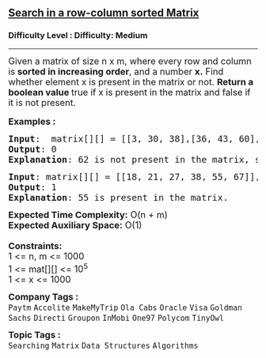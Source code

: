 <h2><a href="https://www.geeksforgeeks.org/problems/search-in-a-matrix-1587115621/1?page=14&difficulty=School,Easy,Medium,Hard&status=unsolved&sortBy=submissions">Search in a row-column sorted Matrix</a></h2><h3>Difficulty Level : Difficulty: Medium</h3><hr><div class="problems_problem_content__Xm_eO"><p><span style="font-size: 18px;">Given a matrix of size&nbsp;n x m, where every row and column is<strong> sorted in increasing order</strong>, and a number <strong>x.</strong> Find whether element x is present in the matrix or not. <strong>R</strong></span><strong style="font-size: 18px;">eturn a boolean value </strong><span style="font-size: 18px;">true&nbsp;if x is present in the matrix and false&nbsp;if it is not present.</span><br style="font-size: 18px;"><br><span style="font-size: 18px;"><strong>Examples :</strong></span></p>
<pre><span style="font-size: 18px;"><strong>Input</strong>:  matrix[][] = [[3, 30, 38],[36, 43, 60],[40, 51, 69]], x = 62
<strong>Output</strong>: 0
<strong>Explanation</strong>: 62 is not present in the matrix, so output is 0.
</span></pre>
<pre><span style="font-size: 18px;"><strong>Input</strong>: matrix[][] = [[18, 21, 27, 38, 55, 67]], x = 55
<strong>Output</strong>: 1
<strong>Explanation</strong>: 55 is present in the matrix.</span></pre>
<p><span style="font-size: 18px;"><strong>Expected Time Complexity:</strong> O(n + m)<br><strong>Expected Auxiliary Space:</strong>&nbsp;O(1)<br><br><strong>Constraints:</strong><br>1 &lt;= n, m &lt;= 1000<br>1 &lt;= mat[][] &lt;= 10<sup>5</sup><br>1 &lt;= x &lt;= 1000</span></p></div><p><span style=font-size:18px><strong>Company Tags : </strong><br><code>Paytm</code>&nbsp;<code>Accolite</code>&nbsp;<code>MakeMyTrip</code>&nbsp;<code>Ola Cabs</code>&nbsp;<code>Oracle</code>&nbsp;<code>Visa</code>&nbsp;<code>Goldman Sachs</code>&nbsp;<code>Directi</code>&nbsp;<code>Groupon</code>&nbsp;<code>InMobi</code>&nbsp;<code>One97</code>&nbsp;<code>Polycom</code>&nbsp;<code>TinyOwl</code>&nbsp;<br><p><span style=font-size:18px><strong>Topic Tags : </strong><br><code>Searching</code>&nbsp;<code>Matrix</code>&nbsp;<code>Data Structures</code>&nbsp;<code>Algorithms</code>&nbsp;